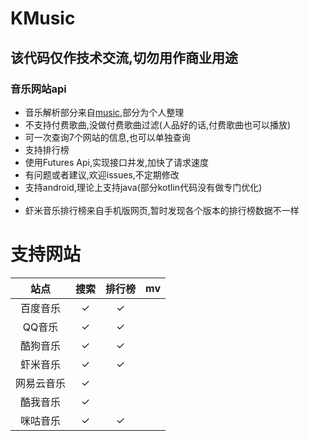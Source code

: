 # KMusic

## 该代码仅作技术交流,切勿用作商业用途

### 音乐网站api
- 音乐解析部分来自[music](https://github.com/maicong/music),部分为个人整理
- 不支持付费歌曲,没做付费歌曲过滤(人品好的话,付费歌曲也可以播放)
- 可一次查询7个网站的信息,也可以单独查询
- 支持排行榜
- 使用Futures Api,实现接口并发,加快了请求速度
- 有问题或者建议,欢迎issues,不定期修改
- 支持android,理论上支持java(部分kotlin代码没有做专门优化)
- 
- 虾米音乐排行榜来自手机版网页,暂时发现各个版本的排行榜数据不一样

# 支持网站

| 站点 |  搜索 | 排行榜 | mv |
| :--: |  :-----: | :-----: |  :-----: |
| 百度音乐     |✓|✓| |
| QQ音乐      |✓|✓| |
| 酷狗音乐     |✓|✓| |
| 虾米音乐     |✓|✓| |
| 网易云音乐   |✓| | |
| 酷我音乐     |✓| | |
| 咪咕音乐     |✓|✓| |